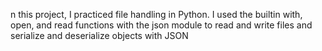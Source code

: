 n this project, I practiced file handling in Python. I used the builtin with, open, and read functions with the json module to read and write files and serialize and deserialize objects with JSON
